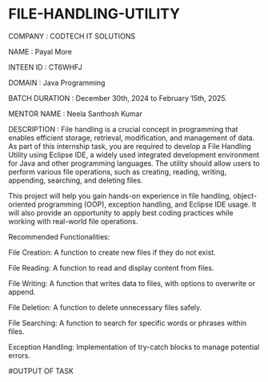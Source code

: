 # FILE-HANDLING-UTILITY
COMPANY : CODTECH IT SOLUTIONS

NAME : Payal More

INTEEN ID : CT6WHFJ

DOMAIN : Java Programming

BATCH DURATION : December 30th, 2024 to February 15th, 2025.

MENTOR NAME : Neela Santhosh Kumar

DESCRIPTION : File handling is a crucial concept in programming that enables efficient storage, retrieval, modification, and management of data. As part of this internship task, you are required to develop a File Handling Utility using Eclipse IDE, a widely used integrated development environment for Java and other programming languages. The utility should allow users to perform various file operations, such as creating, reading, writing, appending, searching, and deleting files.

This project will help you gain hands-on experience in file handling, object-oriented programming (OOP), exception handling, and Eclipse IDE usage. It will also provide an opportunity to apply best coding practices while working with real-world file operations.

Recommended Functionalities:

File Creation: A function to create new files if they do not exist.

File Reading: A function to read and display content from files.

File Writing: A function that writes data to files, with options to overwrite or append.

File Deletion: A function to delete unnecessary files safely.

File Searching: A function to search for specific words or phrases within files.

Exception Handling: Implementation of try-catch blocks to manage potential errors.

#OUTPUT OF TASK
